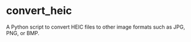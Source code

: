 # convert_heic
A Python script to convert HEIC files to other image formats such as JPG, PNG, or BMP.
